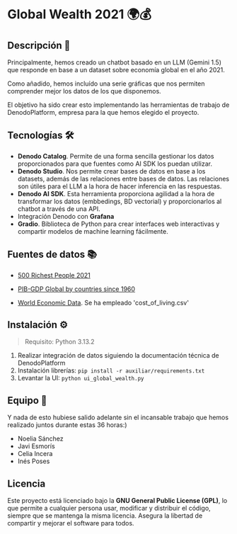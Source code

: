 # Global Wealth 2021 🌍💰



## Descripción 📖
Principalmente, hemos creado un chatbot basado en un LLM (Gemini 1.5) que responde en base a un dataset sobre economía global en el año 2021. 

Como añadido, hemos incluído una serie gráficas que nos permiten comprender mejor los datos de los que disponemos.

El objetivo ha sido crear esto implementando las herramientas de trabajo de DenodoPlatform, empresa para la que hemos elegido el proyecto.

<!-- <img src="https://media.licdn.com/dms/image/v2/C4D0BAQF5UWSiPzwwqw/company-logo_200_200/company-logo_200_200/0/1630541945157/denodo_technologies_logo?e=1748476800&v=beta&t=vC6GNejzp3qAWaTVcCQyyKd_Mb-AY3gUuF5WlcPtnRU" alt="Denodo image" width="50" height=auto> -->

## Tecnologías 🛠️
  - **Denodo Catalog**. Permite de una forma sencilla gestionar los datos proporcionados para que fuentes como AI SDK los puedan utilizar.
  - **Denodo Studio**. Nos permite crear bases de datos en base a los datasets, además de las relaciones entre bases de datos. Las relaciones son útiles para el LLM a la hora de hacer inferencia en las respuestas.
  - **Denodo AI SDK**. Esta herramienta proporciona agilidad a la hora de transformar los datos (embbedings, BD vectorial) y proporcionarlos al chatbot a través de una API. 
  - Integración Denodo con **Grafana**
  - **Gradio**. Biblioteca de Python para crear interfaces web interactivas y compartir modelos de machine learning fácilmente.

## Fuentes de datos 📚
- [500 Richest People 2021](https://www.kaggle.com/datasets/frtgnn/500-richest-people-2021)

- [PIB-GDP Global by countries since 1960](https://www.kaggle.com/datasets/fredericksalazar/pib-gdp-global-by-countries-since-1960-to-2021)
- [World Economic Data](https://www.kaggle.com/datasets/madhurpant/world-economic-data/data?select=cost_of_living.csv). Se ha empleado 'cost_of_living.csv'


## Instalación ⚙️
  > Requisito: Python 3.13.2
  1. Realizar integración de datos siguiendo la documentación técnica de DenodoPlatform
  2. Instalación librerías:
    ```
    pip install -r auxiliar/requirements.txt
    ```
  3. Levantar la UI:
    ```
    python ui_global_wealth.py
    ```


## Equipo 👥
Y nada de esto hubiese salido adelante sin el incansable trabajo que hemos realizado juntos durante estas 36 horas:)
  - Noelia Sánchez
  - Javi Esmorís
  - Celia Incera
  - Inés Poses

## Licencia
Este proyecto está licenciado bajo la **GNU General Public License (GPL)**, lo que permite a cualquier persona usar, modificar y distribuir el código, siempre que se mantenga la misma licencia. Asegura la libertad de compartir y mejorar el software para todos.
